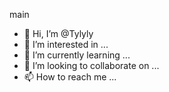 main




- 👋 Hi, I’m @Tylyly
- 👀 I’m interested in ...
- 🌱 I’m currently learning ...
- 💞️ I’m looking to collaborate on ...
- 📫 How to reach me ...

<!---
Tylyly/Tylyly is a ✨ special ✨ repository because its `README.md` (this file) appears on your GitHub profile.
You can click the Preview link to take a look at your changes.
--->

